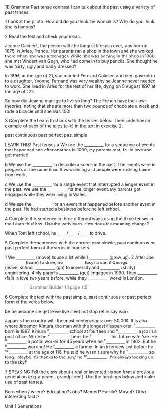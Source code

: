 1B Grammar
Past tense contrast
I can talk about the past using a variety of past tenses.

1 Look at the photo. How old do you think the woman is? Why do you think she is famous?

2 Read the text and check your ideas.

Jeanne Calment, the person with the longest lifespan ever, was born in 1875, in Arles, France. Her parents ran a shop in the town and she worked there when she was a teenager. While she was serving in the shop in 1888, she met Vincent van Gogh, who had come in to buy pencils. She thought he was 'dirty, ugly and badly dressed'!

In 1896, at the age of 21, she married Fernand Calment and then gave birth to a daughter, Yvonne. Fernand was very wealthy so Jeanne never needed to work. She lived in Arles for the rest of her life, dying on 5 August 1997 at the age of 122.

So how did Jeanne manage to live so long? The French have their own theories, noting that she ate more than two pounds of chocolate a week and rode a bicycle until she was 100!

3 Complete the Learn this! box with the tenses below. Then underline an example of each of the rules (a–d) in the text in exercise 2.

past continuous   past perfect   past simple

LEARN THIS! Past tenses
a We use the __________ for a sequence of events that happened one after another.
In 1999, my parents met, fell in love and got married.

b We use the __________ to describe a scene in the past. The events were in progress at the same time.
It was raining and people were rushing home from work.

c We use the __________ for a single event that interrupted a longer event in the past. We use the __________ for the longer event.
My parents got engaged while they were living in Wales.

d We use the __________ for an event that happened before another event in the past.
He had started a business before he left school.

4 Complete this sentence in three different ways using the three tenses in the Learn this! box. Use the verb learn. How does the meaning change?

When Tom left school, he ____ / ____ / ____ to drive.

5 Complete the sentences with the correct past simple, past continuous or past perfect form of the verbs in brackets.

1 We __________ (move) house a lot while I __________ (grow up).
2 After Joe __________ (learn) to drive, he __________ (buy) a car.
3 George __________ (leave) school, __________ (go) to university and __________ (study) engineering.
4 My parents __________ (get) engaged in 1990. They __________ (fall) in love two years before, while they __________ (work) in London.

>> Grammar Builder 1.1 page 115

6 Complete the text with the past simple, past continuous or past perfect form of the verbs below.

be   be   become   die   get   leave   live   meet   not stop   retire   say   work

Japan is the country with the most centenarians: over 50,000. It is also where Jiroemon Kimura, the man with the longest lifespan ever, ¹__________ born in 1897. Kimura ²__________ school at fourteen and ³__________ a job in a post office. While he ⁴__________ there, he ⁵__________ his future wife Yae. He ⁶__________ a postal worker for 45 years when he ⁷__________ in 1962. But he ⁸__________ working! He ⁹__________ a farmer! In an interview just before he ¹⁰__________ at the age of 116, he said he wasn't sure why he ¹¹__________ so long. 'Maybe it's thanks to the sun,' he ¹²__________. 'I'm always looking up to the sky!'

7 SPEAKING Tell the class about a real or invented person from a previous generation (e.g. a parent, grandparent). Use the headings below and make use of past tenses.

Born when / where?   Education?   Jobs?   Married?   Family?   Moved?   Other interesting facts?

Unit 1 Generations